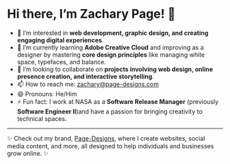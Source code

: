 # Hi there, I’m Zachary Page! 👋

- 👀 I’m interested in **web development, graphic design, and creating engaging digital experiences**.
- 🌱 I’m currently learning **Adobe Creative Cloud** and improving as a designer by mastering **core design principles** like managing white space, typefaces, and balance.
- 💞️ I’m looking to collaborate on **projects involving web design, online presence creation, and interactive storytelling**.
- 📫 How to reach me: [zachary@page-designs.com](mailto:zachary@page-designs.com)
- 😄 Pronouns: He/Him
- ⚡ Fun fact: I work at NASA as a **Software Release Manager** (previously **Software Engineer II**)and have a passion for bringing creativity to technical spaces.

---

✨ Check out my brand, [Page-Designs](https://page-designs.com), where I create websites, social media content, and more, all designed to help individuals and businesses grow online. ✨
